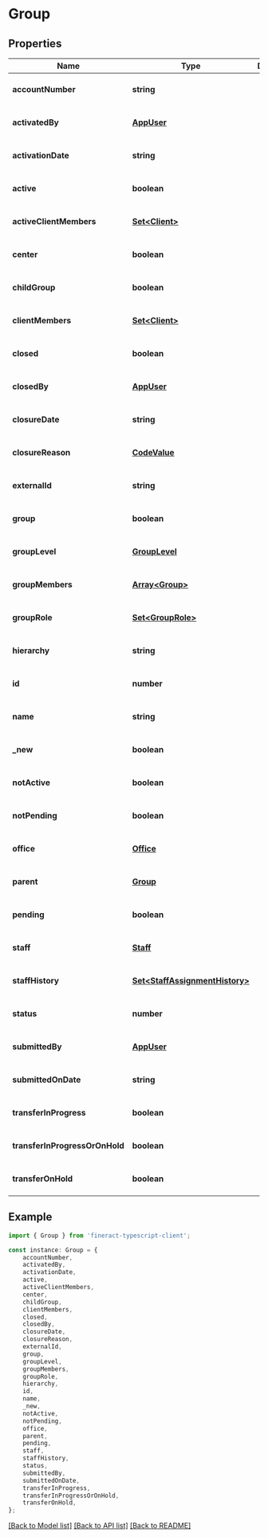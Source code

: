# Group


## Properties

Name | Type | Description | Notes
------------ | ------------- | ------------- | -------------
**accountNumber** | **string** |  | [optional] [default to undefined]
**activatedBy** | [**AppUser**](AppUser.md) |  | [optional] [default to undefined]
**activationDate** | **string** |  | [optional] [default to undefined]
**active** | **boolean** |  | [optional] [default to undefined]
**activeClientMembers** | [**Set&lt;Client&gt;**](Client.md) |  | [optional] [default to undefined]
**center** | **boolean** |  | [optional] [default to undefined]
**childGroup** | **boolean** |  | [optional] [default to undefined]
**clientMembers** | [**Set&lt;Client&gt;**](Client.md) |  | [optional] [default to undefined]
**closed** | **boolean** |  | [optional] [default to undefined]
**closedBy** | [**AppUser**](AppUser.md) |  | [optional] [default to undefined]
**closureDate** | **string** |  | [optional] [default to undefined]
**closureReason** | [**CodeValue**](CodeValue.md) |  | [optional] [default to undefined]
**externalId** | **string** |  | [optional] [default to undefined]
**group** | **boolean** |  | [optional] [default to undefined]
**groupLevel** | [**GroupLevel**](GroupLevel.md) |  | [optional] [default to undefined]
**groupMembers** | [**Array&lt;Group&gt;**](Group.md) |  | [optional] [default to undefined]
**groupRole** | [**Set&lt;GroupRole&gt;**](GroupRole.md) |  | [optional] [default to undefined]
**hierarchy** | **string** |  | [optional] [default to undefined]
**id** | **number** |  | [optional] [default to undefined]
**name** | **string** |  | [optional] [default to undefined]
**_new** | **boolean** |  | [optional] [default to undefined]
**notActive** | **boolean** |  | [optional] [default to undefined]
**notPending** | **boolean** |  | [optional] [default to undefined]
**office** | [**Office**](Office.md) |  | [optional] [default to undefined]
**parent** | [**Group**](Group.md) |  | [optional] [default to undefined]
**pending** | **boolean** |  | [optional] [default to undefined]
**staff** | [**Staff**](Staff.md) |  | [optional] [default to undefined]
**staffHistory** | [**Set&lt;StaffAssignmentHistory&gt;**](StaffAssignmentHistory.md) |  | [optional] [default to undefined]
**status** | **number** |  | [optional] [default to undefined]
**submittedBy** | [**AppUser**](AppUser.md) |  | [optional] [default to undefined]
**submittedOnDate** | **string** |  | [optional] [default to undefined]
**transferInProgress** | **boolean** |  | [optional] [default to undefined]
**transferInProgressOrOnHold** | **boolean** |  | [optional] [default to undefined]
**transferOnHold** | **boolean** |  | [optional] [default to undefined]

## Example

```typescript
import { Group } from 'fineract-typescript-client';

const instance: Group = {
    accountNumber,
    activatedBy,
    activationDate,
    active,
    activeClientMembers,
    center,
    childGroup,
    clientMembers,
    closed,
    closedBy,
    closureDate,
    closureReason,
    externalId,
    group,
    groupLevel,
    groupMembers,
    groupRole,
    hierarchy,
    id,
    name,
    _new,
    notActive,
    notPending,
    office,
    parent,
    pending,
    staff,
    staffHistory,
    status,
    submittedBy,
    submittedOnDate,
    transferInProgress,
    transferInProgressOrOnHold,
    transferOnHold,
};
```

[[Back to Model list]](../README.md#documentation-for-models) [[Back to API list]](../README.md#documentation-for-api-endpoints) [[Back to README]](../README.md)
